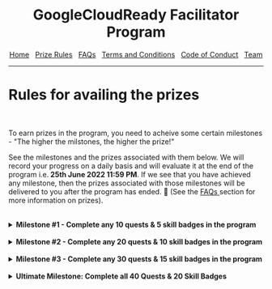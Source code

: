 <center>
    <h1>GoogleCloudReady Facilitator Program</h1>
    <a href="https://dot-space.github.io/GCRF-22/">Home</a>
    &nbsp;
    <a href="https://dot-space.github.io/GCRF-22/prize">Prize Rules</a>
    &nbsp;
    <a href="https://dot-space.github.io/GCRF-22/faqs">FAQs</a>
    &nbsp;
    <a href="https://dot-space.github.io/GCRF-22/tnc">Terms and Conditions</a>
    &nbsp;
    <a href="https://dot-space.github.io/GCRF-22/coc">Code of Conduct</a>
    &nbsp;
    <a href="https://dot-space.github.io/GCRF-22/team">Team</a>
</center>

---

<h1>Rules for availing the prizes</h1>
<br>
<p>
   To earn prizes in the program, you need to acheive some certain milestones - "The higher the milstones, the higher the prize!"

See the milestones and the prizes associated with them below. We will record your progress on a daily basis and will evaluate it at the end of the program i.e.<b> 25th June 2022 11:59 PM</b>. If we see that you have achieved any milestone, then the prizes associated with those milestones will be delivered to you after the program has ended. 🎊 (See the <a href="https://dot-space.github.io/GCRF-22/faqs">FAQs </a> section for more information on prizes).

</p>
<br>
<details>
<summary><b>Milestone #1 - Complete any 10 quests & 5 skill badges in the program</b></summary>

<br>
<p>
    You can earn the prizes* given below by just completing any 10 quests & 5 skill badges that are part of the program.

<b>Note:</b> Only the quest/skill badge completions after your enrolment date will be counted. Any quests/skill badges completed before the enrolment date won't be taken into account for this.

</p>
<br>
<br>

<img src="img/m1_prizes.png">

</details>
<br>

<details>
<summary><b>Milestone #2 - Complete any 20 quests & 10 skill badges in the program</b></summary>
<br>
<p>
    You can earn the prizes* given below by just completing any 20 quests & 10 skill badges that are part of the program.

Note:

1. Only the quest/skill badge completions after your enrolment date will be counted. Any quests/skill badges completed before the enrolment date won't be taken into account for this.
2. You will receive the prizes only for the milestone achieved and not for the ones before that.
</p>
<br>
<br>

<img src="img/m2_prizes.png">

</details>
<br>

<details>
<summary><b>Milestone #3 - Complete any 30 quests & 15 skill badges in the program</b></summary>
<br>

<p>
    You can earn the prizes* given below by just completing any 30 quests & 15 skill badges that are part of the program.

Note:

1. Only the quest/skill badge completions after your enrolment date will be counted. Any quests/skill badges completed before the enrolment date won't be taken into account for this.
2. You will receive the prizes only for the milestone achieved and not for the ones before that.
</p>
<br>
<br>

<img src="img/m3_prizes.png">

</details>
<br>

<details>
<summary><b>Ultimate Milestone: Complete all 40 Quests & 20 Skill Badges</b></summary>
<br>

<p>
    You can earn the prizes* given below by completing all 40 quests & 20 skill badges that are part of the program.

Note:

1. Only the quest/skill badge completions after your enrolment date will be counted. Any quests/skill badges completed before the enrolment date won't be taken into account for this.
2. You will receive the prizes only for the milestone achieved and not for the ones before that.

<b> FREE access to the Google Cloud Career Readiness program</b>

<p>
    Get a chance to grow your career using resources designed to build skills for a cloud-first workplace. The program will provide a chance to achieve industry-recognized credentials.

You can choose from 2 tracks in the program:

1. Associate Cloud Engineer track
2. Data Analyst track.

If you have already completed one of the tracks above, you can go for the other track. See the benefits of the program <a href="here">here</a>
(Note: Please DO NOT apply through the website as you will get special access.)

</p>
</p>
<br>
<br>
<img src="img/m4_prizes.png">
<br>

---

<footer>

<center>

<p> All data on this site is copy righted to Google</p>
Copyright ©️ <a href="bit.ly/crf-site">GoogleCloudReady Facilitator Program</a>

</center>

</footer>
